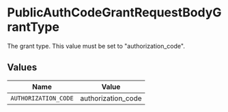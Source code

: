 # PublicAuthCodeGrantRequestBodyGrantType

The grant type. This value must be set to "authorization_code".


## Values

| Name                 | Value                |
| -------------------- | -------------------- |
| `AUTHORIZATION_CODE` | authorization_code   |